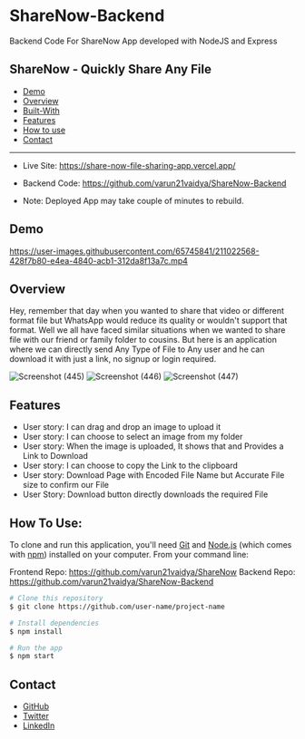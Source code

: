 # ShareNow-Backend

Backend Code For ShareNow App developed with NodeJS and Express

## ShareNow - Quickly Share Any File

- [Demo](#demo)
- [Overview](#overview)
- [Built-With](#built-with)
- [Features](#features)
- [How to use](#how-to-use)
- [Contact](#contact)

---

- Live Site:
  https://share-now-file-sharing-app.vercel.app/

- Backend Code:
  https://github.com/varun21vaidya/ShareNow-Backend

- Note: Deployed App may take couple of minutes to rebuild.

## Demo

https://user-images.githubusercontent.com/65745841/211022568-428f7b80-e4ea-4840-acb1-312da8f13a7c.mp4

## Overview

Hey, remember that day when you wanted to share that video or different format file but WhatsApp would reduce its quality or wouldn't support that format. Well we all have faced similar situations when we wanted to share file with our friend or family folder to cousins. But here is an application where we can directly send Any Type of File to Any user and he can download it with just a link, no signup or login required.

![Screenshot (445)](https://user-images.githubusercontent.com/65745841/211022614-40b65cb4-8b03-4f24-8424-c705df18f6af.png)
![Screenshot (446)](https://user-images.githubusercontent.com/65745841/211022629-ab4897b3-8bdc-46d6-bae0-c746398d7299.png)
![Screenshot (447)](https://user-images.githubusercontent.com/65745841/211022641-6ad9e65e-0a7b-4956-830a-78dc395d0f5d.png)

## Features

- User story: I can drag and drop an image to upload it
- User story: I can choose to select an image from my folder
- User story: When the image is uploaded, It shows that and Provides a Link to Download
- User story: I can choose to copy the Link to the clipboard
- User story: Download Page with Encoded File Name but Accurate File size to confirm our File
- User Story: Download button directly downloads the required File

## How To Use:

To clone and run this application, you'll need [Git](https://git-scm.com) and [Node.js](https://nodejs.org/en/download/) (which comes with [npm](http://npmjs.com)) installed on your computer. From your command line:

Frontend Repo: https://github.com/varun21vaidya/ShareNow
Backend Repo: https://github.com/varun21vaidya/ShareNow-Backend

```bash
# Clone this repository
$ git clone https://github.com/user-name/project-name

# Install dependencies
$ npm install

# Run the app
$ npm start
```

## Contact

- [GitHub](https://github.com/varun21vaidya)
- [Twitter](https://twitter.com/Varun21vaidya)
- [LinkedIn](https://www.linkedin.com/in/varunvvaidya)
